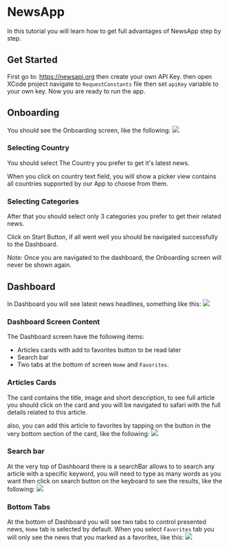 # NewsApp

In this tutorial you will learn how to get full advantages of NewsApp step by step.

## Get Started

First go to: https://newsapi.org
then create your own API Key.
then open XCode project
navigate to `RequestConstants` file then set `apiKey` variable to your own key.
Now you are ready to run the app.

## Onboarding
You should see the Onboarding screen, like the following:
![](/DocumentationAssets/Onboarding.png)

### Selecting Country
You should select The Country you prefer to get it's latest news.

When you click on country text field, you will show a picker view contains all countries supported by our App to choose from them.

### Selecting Categories
After that you should select only 3 categories you prefer to get their related news.

Click on Start Button, if all went well you should be navigated successfully to the Dashboard.

Note: Once you are navigated to the dashboard, the Onboarding screen will never be shown again.

## Dashboard
In Dashboard you will see latest news headlines, something like this:
![](/DocumentationAssets/Dashboard.png)

### Dashboard Screen Content
The Dashboard screen have the following items:
- Articles cards with add to favorites button to be read later
- Search bar
- Two tabs at the bottom of screen `Home` and `Favorites`.

### Articles Cards
The card contains the title, image and short description, to see full article you should click on the card and you will be navigated to safari with the full details related to this article.

also, you can add this article to favorites by tapping on the button in the very bottom section of the card, like the following:
![](/DocumentationAssets/DashboardFavorites.png)

### Search bar
At the very top of Dashboard there is a searchBar allows to to search any article with a specific keyword, you will need to type as many words as you want then click on search button on the keyboard to see the results, like the following:
![](/DocumentationAssets/DashboardSearch.png)

### Bottom Tabs
At the bottom of Dashboard you will see two tabs to control presented news, `Home` tab is selected by default.
When you select `Favorites` tab you will only see the news that you marked as a favorites, like this:
![](/DocumentationAssets/DashboardFavoritesTab.png)
